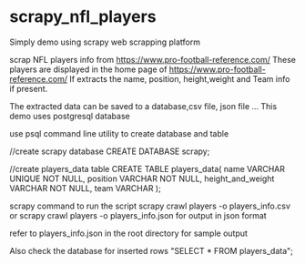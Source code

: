 # scrapy_nfl_players
Simply demo using scrapy web scrapping platform

scrap NFL players info from https://www.pro-football-reference.com/
These players are displayed in the home page of https://www.pro-football-reference.com/
If extracts the name, position, height,weight and Team info if present.

The extracted data can be saved to a database,csv file, json file ...
This demo uses postgresql database

use psql command line utility to create database and table

//create scrapy database
CREATE DATABASE scrapy;

//create players_data table
CREATE TABLE players_data(
   name VARCHAR UNIQUE NOT NULL,
   position VARCHAR NOT NULL,
   height_and_weight VARCHAR NOT NULL,
   team VARCHAR
);

scrapy command to run the script
scrapy crawl players -o players_info.csv
or
scrapy crawl players -o players_info.json 
for output in json format

refer to players_info.json in the root directory for sample output 

Also check the database for inserted rows
"SELECT * FROM players_data";
